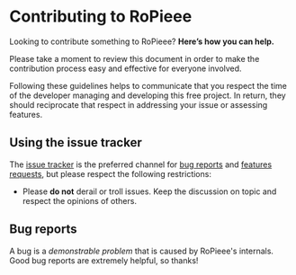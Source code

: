 # Contributing to RoPieee

Looking to contribute something to RoPieee? **Here’s how you can help.**

Please take a moment to review this document in order to make the contribution
process easy and effective for everyone involved.

Following these guidelines helps to communicate that you respect the time of
the developer managing and developing this free project. In return,
they should reciprocate that respect in addressing your issue or assessing features.

## Using the issue tracker

The [issue tracker](https://github.com/RoPieee/RoPieee/issues) is
the preferred channel for [bug reports](#bug-reports) and [features requests](#feature-requests),
but please respect the following restrictions:

- Please **do not** derail or troll issues. Keep the discussion on topic and
  respect the opinions of others.

## Bug reports

A bug is a _demonstrable problem_ that is caused by RoPieee's internals.
Good bug reports are extremely helpful, so thanks!
